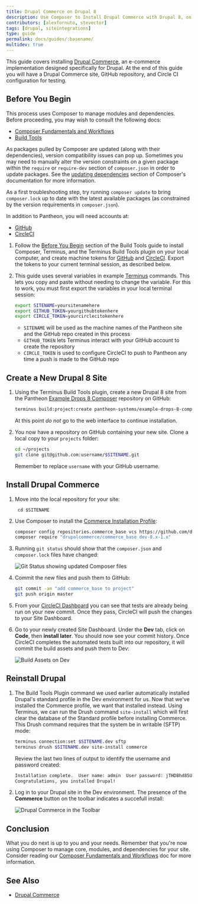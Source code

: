 ```yaml
---
title: Drupal Commerce on Drupal 8
description: Use Composer to Install Drupal Commerce with Drupal 8, on Pantheon
contributors: [alexfornuto, stevector]
tags: [drupal, siteintegrations]
type: guide
permalink: docs/guides/:basename/
multidev: true
---
```


This guide covers installing [Drupal Commerce](https://drupalcommerce.org/), an e-commerce implementation designed specifically for Drupal. At the end of this guide you will have a Drupal Commerce site, GitHub repository, and Circle CI configuration for testing.


## Before You Begin
This process uses Composer to manage modules and dependencies. Before proceeding, you may wish to consult the following docs:

 - [Composer Fundamentals and Workflows](/composer)
 - [Build Tools](/guides/build-tools)

<Alert title="Note" type="info">

As packages pulled by Composer are updated (along with their dependencies), version compatibility issues can pop up. Sometimes you may need to manually alter the version constraints on a given package within the `require` or `require-dev` section of `composer.json` in order to update packages. See the [updating dependencies](https://getcomposer.org/doc/01-basic-usage.md#updating-dependencies-to-their-latest-versions) section of Composer's documentation for more information.

As a first troubleshooting step, try running `composer update` to bring `composer.lock` up to date with the latest available packages (as constrained by the version requirements in `composer.json`).

</Alert>

In addition to Pantheon, you will need accounts at:

 - [GitHub](https://github.com)
 - [CircleCI](https://circleci.com)


1.  Follow the [Before You Begin](/guides/build-tools/#before-you-begin) section of the Build Tools guide to install Composer, Terminus, and the Terminus Build Tools plugin on your local computer, and create machine tokens for [GitHub](https://help.github.com/articles/creating-an-access-token-for-command-line-use/) and [CircleCI](https://circleci.com/account/api). Export the tokens to your current terminal session, as described below.

2.  This guide uses several variables in example [Terminus](/terminus) commands. This lets you copy and paste without needing to change the variable. For this to work, you must first export the variables in your local terminal session:

    ```bash
    export SITENAME=yoursitenamehere
    export GITHUB_TOKEN=yourgithubtokenhere
    export CIRCLE_TOKEN=yourcirclecitokenhere
    ```

    - `SITENAME` will be used as the machine names of the Pantheon site and the GitHub repo created in this process
    - `GITHUB_TOKEN` lets Terminus interact with your GitHub account to create the repository
    - `CIRCLE_TOKEN` is used to configure CircleCI to push to Pantheon any time a push is made to the GitHub repo

## Create a New Drupal 8 Site

1.  Using the Terminus Build Tools plugin, create a new Drupal 8 site from the Pantheon [Example Drops 8 Composer](https://github.com/pantheon-systems/example-drops-8-composer) repository on GitHub:

    ```bash
    terminus build:project:create pantheon-systems/example-drops-8-composer $SITENAME
    ```

    At this point *do not* go to the web interface to continue installation.

2.  You now have a repository on GitHub containing your new site. Clone a local copy to your `projects` folder:

    ```bash
    cd ~/projects
    git clone git@github.com:username/$SITENAME.git
    ```

    Remember to replace `username` with your GitHub username.

## Install Drupal Commerce

1. Move into the local repository for your site:

        cd $SITENAME

2. Use Composer to install the [Commerce Installation Profile](https://github.com/drupalcommerce/commerce_base):

   ```bash
   composer config repositories.commerce_base vcs https://github.com/drupalcommerce/commerce_base
   composer require "drupalcommerce/commerce_base dev-8.x-1.x"
   ```

3. Running `git status` should show that the `composer.json` and `composer.lock` files have changed:

   <Image alt="Git Status showing updated Composer files" src="guides/drupal-8-commerce/git-status.png" />

4. Commit the new files and push them to GitHub:

   ```bash
   git commit -am "add commerce_base to project"
   git push origin master
   ```

5. From your [CircleCI Dashboard](https://circleci.com/dashboard) you can see that tests are already being run on your new commit. Once they pass, CircleCI will push the changes to your Site Dashboard.

6. Go to your newly created Site Dashboard. Under the <span class="glyphicons glyphicons-wrench"></span> **Dev** tab, click on <span class="glyphicons glyphicons-embed-close"></span> **Code**, then **install later**. You should now see your commit history. Once CircleCI completes the automated tests built into our repository, it will commit the build assets and push them to Dev:

    <Image alt="Build Assets on Dev" src="guides/drupal-8-commerce/build-assets.png" />

## Reinstall Drupal

1. The Build Tools Plugin command we used earlier automatically installed Drupal's standard profile in the Dev environment for us. Now that we've installed the Commerce profile, we want that installed instead. Using Terminus, we can run the Drush command `site-install` which will first clear the database of the Standard profile before installing Commerce. This Drush command requires that the system be in writable (SFTP) mode:

   ```bash
   terminus connection:set $SITENAME.dev sftp
   terminus drush $SITENAME.dev site-install commerce
   ```

   Review the last two lines of output to identify the username and password created:

   ```bash
   Installation complete.  User name: admin  User password: jTHD8hd85U         [ok]
   Congratulations, you installed Drupal!                                  [status]
   ```


2. Log in to your Drupal site in the Dev environment. The presence of the **Commerce** button on the toolbar indicates a succefull install:

    <Image alt="Drupal Commerce in the Toolbar" src="guides/drupal-8-commerce/commerce-button.png" />

## Conclusion

What you do next is up to you and your needs. Remember that you're now using Composer to manage core, modules, and dependencies for your site. Consider reading our [Composer Fundamentals and Workflows](/composer) doc for more information.

## See Also

 - [Drupal Commerce](https://drupalcommerce.org/)
